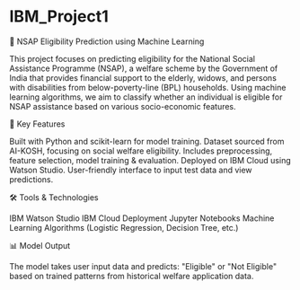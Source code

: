 # IBM_Project1

🧠 NSAP Eligibility Prediction using Machine Learning

This project focuses on predicting eligibility for the National Social Assistance Programme (NSAP), a welfare scheme by the Government of India that provides financial support to the elderly, widows, and persons with disabilities from below-poverty-line (BPL) households. Using machine learning algorithms, we aim to classify whether an individual is eligible for NSAP assistance based on various socio-economic features.

🚀 Key Features

Built with Python and scikit-learn for model training.
Dataset sourced from AI-KOSH, focusing on social welfare eligibility.
Includes preprocessing, feature selection, model training & evaluation.
Deployed on IBM Cloud using Watson Studio.
User-friendly interface to input test data and view predictions.

🛠 Tools & Technologies

IBM Watson Studio
IBM Cloud Deployment
Jupyter Notebooks
Machine Learning Algorithms (Logistic Regression, Decision Tree, etc.)

📊 Model Output

The model takes user input data and predicts:
"Eligible" or "Not Eligible"
based on trained patterns from historical welfare application data.
